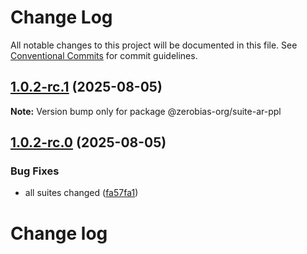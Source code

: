 # Change Log

All notable changes to this project will be documented in this file.
See [Conventional Commits](https://conventionalcommits.org) for commit guidelines.

## [1.0.2-rc.1](https://github.com/zerobias-org/suite/compare/@zerobias-org/suite-ar-ppl@1.0.2-rc.0...@zerobias-org/suite-ar-ppl@1.0.2-rc.1) (2025-08-05)

**Note:** Version bump only for package @zerobias-org/suite-ar-ppl





## [1.0.2-rc.0](https://github.com/zerobias-org/suite/compare/@zerobias-org/suite-ar-ppl@1.0.1...@zerobias-org/suite-ar-ppl@1.0.2-rc.0) (2025-08-05)


### Bug Fixes

* all suites changed ([fa57fa1](https://github.com/zerobias-org/suite/commit/fa57fa1af7628003297df46b2d7740fe95bd2666))





# Change log
